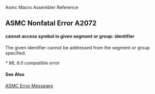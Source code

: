 Asmc Macro Assembler Reference

## ASMC Nonfatal Error A2072

#### cannot access symbol in given segment or group: identifier

The given identifier cannot be addressed from the segment or group specified.

_* ML 6.0 compatible error_

#### See Also

[ASMC Error Messages](readme.md)